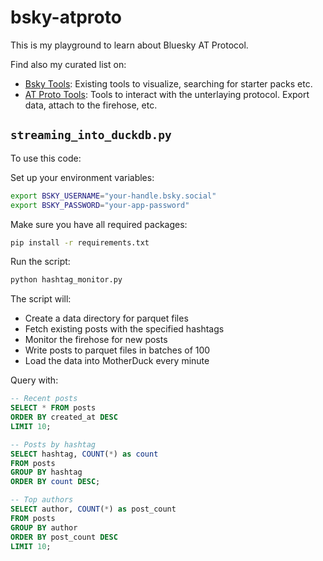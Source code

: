 # bsky-atproto
This is my playground to learn about Bluesky AT Protocol.


Find also my curated list on:
- [Bsky Tools](https://www.ssp.sh/brain/bluesky/#tools): Existing tools to visualize, searching for starter packs etc.
- [AT Proto Tools](https://www.ssp.sh/brain/at-protocol#extracting-data-via-the-protocol): Tools to interact with the unterlaying protocol. Export data, attach to the firehose, etc.



## `streaming_into_duckdb.py`

To use this code:

Set up your environment variables:

```sh
export BSKY_USERNAME="your-handle.bsky.social"
export BSKY_PASSWORD="your-app-password"
```

Make sure you have all required packages:

```sh
pip install -r requirements.txt
```

Run the script:

```sh
python hashtag_monitor.py
```


The script will:
- Create a data directory for parquet files
- Fetch existing posts with the specified hashtags
- Monitor the firehose for new posts
- Write posts to parquet files in batches of 100
- Load the data into MotherDuck every minute


Query with:
```sql
-- Recent posts
SELECT * FROM posts 
ORDER BY created_at DESC 
LIMIT 10;

-- Posts by hashtag
SELECT hashtag, COUNT(*) as count 
FROM posts 
GROUP BY hashtag
ORDER BY count DESC;

-- Top authors
SELECT author, COUNT(*) as post_count 
FROM posts 
GROUP BY author 
ORDER BY post_count DESC
LIMIT 10;
```
